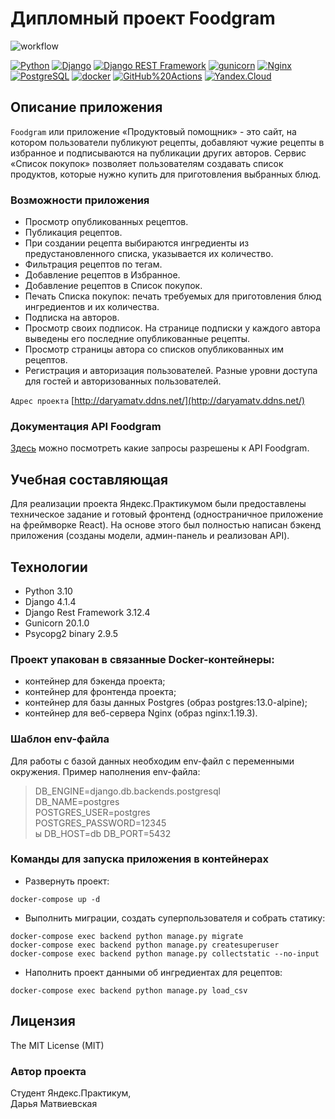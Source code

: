 # Дипломный проект Foodgram

![workflow](https://github.com/DashaMalva/foodgram-project-react/actions/workflows/foodgram_workflow.yml/badge.svg)  
  
[![Python](https://img.shields.io/badge/-Python-464646?style=flat-square&logo=Python)](https://www.python.org/)
[![Django](https://img.shields.io/badge/-Django-464646?style=flat-square&logo=Django)](https://www.djangoproject.com/)
[![Django REST Framework](https://img.shields.io/badge/-Django%20REST%20Framework-464646?style=flat-square&logo=Django%20REST%20Framework)](https://www.django-rest-framework.org/)
[![gunicorn](https://img.shields.io/badge/-gunicorn-464646?style=flat-square&logo=gunicorn)](https://gunicorn.org/)
[![Nginx](https://img.shields.io/badge/-NGINX-464646?style=flat-square&logo=NGINX)](https://nginx.org/ru/)
[![PostgreSQL](https://img.shields.io/badge/-PostgreSQL-464646?style=flat-square&logo=PostgreSQL)](https://www.postgresql.org/)
[![docker](https://img.shields.io/badge/-Docker-464646?style=flat-square&logo=docker)](https://www.docker.com/)
[![GitHub%20Actions](https://img.shields.io/badge/-GitHub%20Actions-464646?style=flat-square&logo=GitHub%20actions)](https://github.com/features/actions)
[![Yandex.Cloud](https://img.shields.io/badge/-Yandex.Cloud-464646?style=flat-square&logo=Yandex.Cloud)](https://cloud.yandex.ru/)


## Описание приложения
```Foodgram``` или приложение «Продуктовый помощник» - это сайт, на котором пользователи публикуют рецепты, добавляют чужие рецепты в избранное и подписываются на публикации других авторов. Сервис «Список покупок» позволяет пользователям создавать список продуктов, которые нужно купить для приготовления выбранных блюд.

### Возможности приложения
- Просмотр опубликованных рецептов.
- Публикация рецептов.
- При создании рецепта выбираются ингредиенты из предустановленного списка, указывается их количество.
- Фильтрация рецептов по тегам.
- Добавление рецептов в Избранное.
- Добавление рецептов в Список покупок.
- Печать Списка покупок: печать требуемых для приготовления блюд ингредиентов и их количества.
- Подписка на авторов.
- Просмотр своих подписок. На странице подписки у каждого автора выведены его последние опубликованные рецепты.
- Просмотр страницы автора со списков опубликованных им рецептов.
- Регистрация и авторизация пользователей. Разные уровни доступа для гостей и авторизованных пользователей.

```Адрес проекта``` [http://daryamatv.ddns.net/](http://daryamatv.ddns.net/)

### Документация API Foodgram
[Здесь](http://daryamatv.ddns.net/api/docs/redoc.html) можно посмотреть какие запросы разрешены к API Foodgram.


## Учебная составляющая
Для реализации проекта Яндекс.Практикумом были предоставлены техническое задание и готовый фронтенд (одностраничное приложение на фреймворке React). На основе этого был полностью написан бэкенд приложения (созданы модели, админ-панель и реализован API).

## Технологии
* Python 3.10
* Django 4.1.4
* Django Rest Framework 3.12.4
* Gunicorn 20.1.0
* Psycopg2 binary 2.9.5

### Проект упакован в связанные Docker-контейнеры:

* контейнер для бэкенда проекта;
* контейнер для фронтенда проекта;
* контейнер для базы данных Postgres (образ postgres:13.0-alpine);
* контейнер для веб-сервера Nginx (образ nginx:1.19.3).

### Шаблон env-файла
Для работы с базой данных необходим env-файл с переменными окружения.
Пример наполнения env-файла:
> DB_ENGINE=django.db.backends.postgresql<br>
> DB_NAME=postgres<br>
> POSTGRES_USER=postgres<br>
> POSTGRES_PASSWORD=12345<br>ы
> DB_HOST=db
> DB_PORT=5432


### Команды для запуска приложения в контейнерах
- Развернуть проект:
```
docker-compose up -d
```
- Выполнить миграции, создать суперпользователя и собрать статику:
```
docker-compose exec backend python manage.py migrate
docker-compose exec backend python manage.py createsuperuser
docker-compose exec backend python manage.py collectstatic --no-input
```
- Наполнить проект данными об ингредиентах для рецептов:
```
docker-compose exec backend python manage.py load_csv
```

## Лицензия
The MIT License (MIT)

### Автор проекта
Студент Яндекс.Практикум,<br>
Дарья Матвиевская
